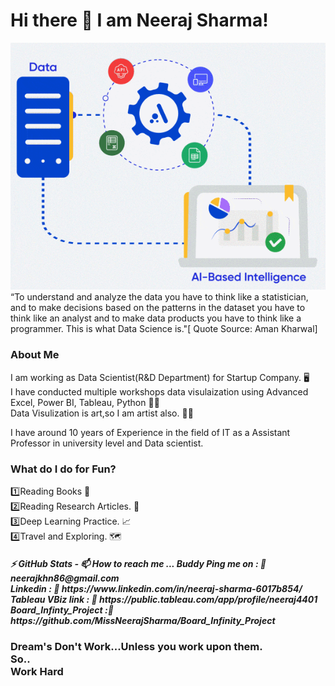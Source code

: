 <h1> Hi there 👋 I am Neeraj Sharma!</h1>

![alt text](https://github.com/MissNeerajSharma/MissNeerajSharma/blob/main/1.gif)<br>
“To understand and analyze the data you have to think like a statistician, and to make decisions based on the patterns in the dataset you have to think like an analyst and to make data products you have to think like a programmer. This is what Data Science is."[ Quote Source: Aman Kharwal]

<h3>About Me</h3>
I am working as Data Scientist(R&D Department) for Startup Company. 🖥️
<br>
I have conducted multiple workshops data visulaization using Advanced Excel, Power BI, Tableau, Python 👩‍🏫
<br>
Data Visulization is art,so I am artist also. 👩‍🎨

I have around 10 years of Experience in the field of IT as a Assistant Professor in university level and Data scientist.

<h3>
What do I do for Fun?</h3>
1️⃣Reading Books 📖<br>
2️⃣Reading Research Articles. 📑<br>
3️⃣Deep Learning Practice. 📈<br>
4️⃣Travel and Exploring. 🗺️
<h5>
 ⚡ GitHub Stats
- 📫 How to reach me ...
  Buddy Ping me on      : 🔗 neerajkhn86@gmail.com<br>
  Linkedin              : 🔗 https://www.linkedin.com/in/neeraj-sharma-6017b854/<br>
  Tableau VBiz link     : 🔗 https://public.tableau.com/app/profile/neeraj4401<br>
  Board_Infinty_Project :🔗 https://github.com/MissNeerajSharma/Board_Infinity_Project
<H3>
Dream's Don't Work...Unless you work upon them.<br>
So..<br>Work Hard<br>
 
